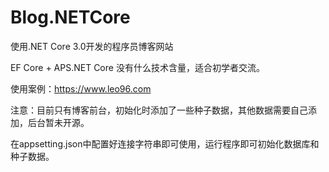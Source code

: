 # Blog.NETCore
使用.NET Core 3.0开发的程序员博客网站

EF Core + APS.NET Core 没有什么技术含量，适合初学者交流。

使用案例：https://www.leo96.com

注意：目前只有博客前台，初始化时添加了一些种子数据，其他数据需要自己添加，后台暂未开源。

在appsetting.json中配置好连接字符串即可使用，运行程序即可初始化数据库和种子数据。
